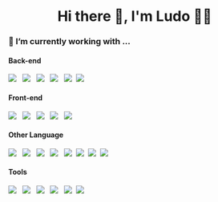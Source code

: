 <h1 align='center'> Hi there 👋, I'm Ludo  👩‍💻 </h1>

<h3>🔭  I’m currently working with ...</h3>

<h4>Back-end</h4>
<p >
  <img src="https://skillicons.dev/icons?i=nodejs" />&nbsp;&nbsp;
  <img src="https://skillicons.dev/icons?i=js" />&nbsp;&nbsp;
  <img src="https://skillicons.dev/icons?i=ts" />&nbsp;&nbsp;
  <img src="https://skillicons.dev/icons?i=express" />&nbsp;&nbsp;
  <img src="https://skillicons.dev/icons?i=jest" />&nbsp;
  <img src="https://skillicons.dev/icons?i=prisma" />&nbsp;&nbsp;
</p>

<h4>Front-end</h4>
<p >
  <img src="https://skillicons.dev/icons?i=react" />&nbsp;&nbsp;
  <img src="https://skillicons.dev/icons?i=redux" />&nbsp;&nbsp;
  <img src="https://skillicons.dev/icons?i=html" />&nbsp;&nbsp;
  <img src="https://skillicons.dev/icons?i=css" />&nbsp;&nbsp;
  <img src="https://skillicons.dev/icons?i=materialui" />&nbsp;
</p>

<h4>Other Language</h4>
<p>
  <img src="https://skillicons.dev/icons?i=c" />&nbsp;&nbsp;
  <img src="https://skillicons.dev/icons?i=cpp" />&nbsp;&nbsp;
  <img src="https://skillicons.dev/icons?i=haskell" />&nbsp;&nbsp;
  <img src="https://skillicons.dev/icons?i=python" />&nbsp;&nbsp;
  <img src="https://skillicons.dev/icons?i=arduino" />&nbsp;
  <img src="https://skillicons.dev/icons?i=bash" />&nbsp;
  <img src="https://skillicons.dev/icons?i=mysql" />&nbsp;
  <img src="https://skillicons.dev/icons?i=regex" />&nbsp;
</p>

<h4>Tools</h4>
<p>
  <img src="https://skillicons.dev/icons?i=vscode" />&nbsp;&nbsp;
  <img src="https://skillicons.dev/icons?i=discord" />&nbsp;&nbsp;
  <img src="https://skillicons.dev/icons?i=docker" />&nbsp;&nbsp;
  <img src="https://skillicons.dev/icons?i=github" />&nbsp;&nbsp;
  <img src="https://skillicons.dev/icons?i=linux" />&nbsp;
  <img src="https://skillicons.dev/icons?i=postman" />&nbsp;
</p>
